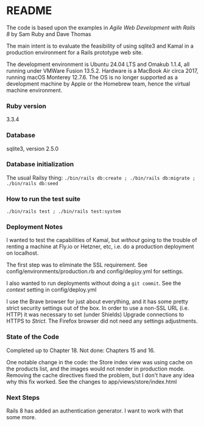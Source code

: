 # README

The code is based upon the examples in
*Agile Web Development with Rails 8*
by Sam Ruby and Dave Thomas

The main intent is to evaluate the feasibility of using sqlite3 and Kamal in a production environment for a Rails prototype web site.

The development environment is Ubuntu 24.04 LTS and Omakub 1.1.4, all running under VMWare Fusion 13.5.2. Hardware is a MacBook Air circa 2017, running macOS Monterey 12.7.6. The OS is no longer supported as a development machine by Apple or the Homebrew team, hence the virtual machine environment.

### Ruby version

3.3.4

### Database

sqlite3, version 2.5.0

### Database initialization

The usual Railsy thing: `./bin/rails db:create ; ./bin/rails db:migrate ; ./bin/rails db:seed`

### How to run the test suite

`./bin/rails test ; ./bin/rails test:system`

### Deployment Notes

I wanted to test the capabilities of Kamal, but *without* going to the trouble of renting a machine at Fly.io or Hetzner, etc, i.e. do a production deployment on localhost.

The first step was to eliminate the SSL requirement. See config/environments/production.rb and config/deploy.yml for settings. 

I also wanted to run deployments without doing a `git commit`. See the *context* setting in config/deploy.yml

I use the Brave browser for just about everything, and it has some pretty strict security settings out of the box. In order to use a non-SSL URL (i.e. HTTP) it was necessary to set (under Shields) Upgrade connections to HTTPS to *Strict*. The Firefox browser did not need any settings adjustments.

### State of the Code

Completed up to Chapter 18. Not done: Chapters 15 and 16.

One notable change in the code: the Store index view was using cache on the products list, and the images would not render in production mode. Removing the cache directives fixed the problem, but I don't have any idea why this fix worked. See the changes to app/views/store/index.html 

### Next Steps

Rails 8 has added an authentication generator. I want to work with that some more.
